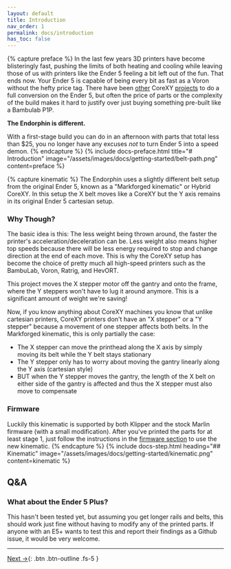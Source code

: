 ```yaml
---
layout: default
title: Introduction
nav_order: 1
permalink: docs/introduction
has_toc: false
---
```


{% capture preface %}
In the last few years 3D printers have become blisteringly fast, pushing the limits of both heating and cooling while leaving those of us with printers like the Ender 5 feeling a bit left out of the fun. That ends now. Your Ender 5 is capable of being every bit as fast as a Voron without the hefty price tag. There have been [other](https://zerog.one) CoreXY [projects](https://www.printables.com/model/169131-ender-5-core-xy-with-linear-rails-mk3) to do a full conversion on the Ender 5, but often the price of parts or the complexity of the build makes it hard to justify over just buying something pre-built like a Bambulab P1P.

**The Endorphin is different.**

With a first-stage build you can do in an afternoon with parts that total less than $25, you no longer have any excuses *not* to turn Ender 5 into a speed demon.
{% endcapture %}
{% include docs-preface.html
  title="# Introduction"
  image="/assets/images/docs/getting-started/belt-path.png"
  content=preface
%}

{% capture kinematic %}
The Endorphin uses a slightly different belt setup from the original Ender 5, known as a "Markforged kinematic" or Hybrid CoreXY. In this setup the X belt moves like a CoreXY but the Y axis remains in its original Ender 5 cartesian setup.

### Why Though?

The basic idea is this: The less weight being thrown around, the faster the printer's acceleration/deceleration can be. Less weight also means higher top speeds because there will be less energy required to stop and change direction at the end of each move. This is why the CoreXY setup has become the choice of pretty much all high-speed printers such as the BambuLab, Voron, Ratrig, and HevORT.

This project moves the X stepper motor off the gantry and onto the frame, where the Y steppers won't have to lug it around anymore. This is a significant amount of weight we're saving!

Now, if you know anything about CoreXY machines you know that unlike cartesian printers, CoreXY printers don't have an "X stepper" or a "Y stepper" because a movement of one stepper affects both belts. In the Markforged kinematic, this is only partially the case:

- The X stepper can move the printhead along the X axis by simply moving its belt while the Y belt stays stationary
- The Y stepper only has to worry about moving the gantry linearly along the Y axis (cartesian style)
- BUT when the Y stepper moves the gantry, the length of the X belt on either side of the gantry is affected and thus the X stepper must also move to compensate

### Firmware

Luckily this kinematic is supported by both Klipper and the stock Marlin firmware (with a small modification). After you've printed the parts for at least stage 1, just follow the instructions in the [firmware section](/docs/firmware) to use the new kinematic.
{% endcapture %}
{% include docs-step.html
  heading="## Kinematic"
  image="/assets/images/docs/getting-started/kinematic.png"
  content=kinematic
%}

## Q&A

### What about the Ender 5 Plus?

This hasn't been tested yet, but assuming you get longer rails and belts, this should work just fine without having to modify any of the printed parts. If anyone with an E5+ wants to test this and report their findings as a Github issue, it would be very welcome.

---

[Next →](/docs/stages){: .btn .btn-outline .fs-5 }
